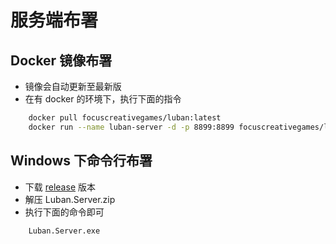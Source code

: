 # 服务端布署

## Docker 镜像布署
- 镜像会自动更新至最新版
- 在有 docker 的环境下，执行下面的指令
``` bash
    docker pull focuscreativegames/luban:latest
    docker run --name luban-server -d -p 8899:8899 focuscreativegames/luban:latest 
```

## Windows 下命令行布署
- 下载 [release](https://github.com/focus-creative-games/luban/releases) 版本
- 解压 Luban.Server.zip
- 执行下面的命令即可
```
    Luban.Server.exe
```